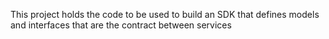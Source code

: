 This project holds the code to be used to build an SDK
that defines models and interfaces that are the contract between services